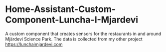 # Home-Assistant-Custom-Component-Luncha-I-Mjardevi
A custom component that creates sensors for the restaurants in and around Mjärdevi Science Park. The data is collected from my other project https://lunchaimjardevi.com
